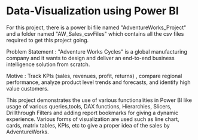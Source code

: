 # Data-Visualization using Power BI

For this project, there is a power bi file named "AdventureWorks_Project" and a folder named "AW_Sales_csvFiles" which contains all the csv files required to get this project going.

Problem Statement : "Adventure Works Cycles" is a global manufacturing company and it wants to design and deliver an end-to-end business intelligence solution from scratch.

Motive : Track KPIs (sales, revenues, profit, returns) , compare regional performance, analyze product level trends and forecasts, and identify high value customers.

This project demonstrates the use of various functionalities in Power BI like usage of various queries,tools, DAX functions, Hierarchies, Slicers, Drillthrough Filters and adding report bookmarks for giving a dynamic experience.
Various forms of visualization are used such as line chart, cards, matrix tables, KPIs, etc to give a proper idea of the sales by AdventureWorks.

 

